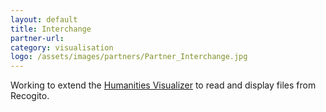 ```yaml
---
layout: default
title: Interchange
partner-url:
category: visualisation
logo: /assets/images/partners/Partner_Interchange.jpg 
---
```


Working to extend the <a href="http://huviz.dev.nooron.com">Humanities Visualizer</a> to read and display files from Recogito.
